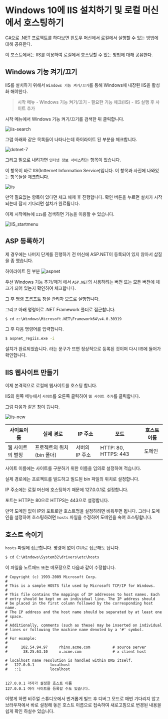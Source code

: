 # Windows 10에 IIS 설치하기 및 로컬 머신에서 호스팅하기

C#으로 .NET 프로젝트를 하다보면 윈도우 머신에서 로컬에서 실행할 수 있는 방법에 대해 공유한다.

이 포스트에서는 IIS를 이용하여 로컬에서 호스팅할 수 있는 방법에 대해 공유한다.

## Windows 기능 켜기/끄기

IIS를 설치하기 위해서 `Windows 기능 켜기/끄기`를 통해 Windows에 내장된 IIS을 활성화 해야한다.

> 시작 메뉴 - Windows 기능 켜기/끄기 - 필요한 기능 체크(IIS) - IIS 실행 후 사이트 추가

시작 메뉴에서 Windows 기능 켜기/끄기를 검색한 뒤 클릭합니다.

![iis-search](https://user-images.githubusercontent.com/39899731/201528100-b4421394-a107-4596-a788-236e50f4f174.png)

그럼 아래와 같은 목록들이 나타나는데 하이라이트 된 부분을 체크합니다.

![dotnet-7](https://user-images.githubusercontent.com/39899731/201528199-b0f7deaf-df52-40a2-af7b-1b55d2166144.jpeg)

그리고 밑으로 내려가면 `인터넷 정보 서비스`라는 항목이 있습니다.

이 항목이 바로 IIS(Intternet Information Service)입니다.
이 항목과 사진에 나와있는 항목들을 체크합니다.

![iis](https://user-images.githubusercontent.com/39899731/201528238-1defdc25-3c7b-4673-af81-a0fe200ed21b.png)

만약 필요없는 항목이 있다면 체크 해제 후 진행합니다. 확인 버튼을 누르면 설치가 시작되는데 잠시 기다리면 설치가 완료됩니다.

이제 시작메뉴에 `IIS`를 검색하면 기능을 이용할 수 있습니다.

![IIS_startmenu](https://user-images.githubusercontent.com/39899731/201528294-3472f0f7-d703-448f-a106-4c35777b23dd.png)

## ASP 등록하기

제 경우에는 나머지 단계를 진행하기 전 머신에 ASP.NET이 등록되어 있지 않아서 삽질을 좀 했습니다.

하이라이트 된 부분
![aspnet](https://user-images.githubusercontent.com/39899731/201528547-80b9b7af-0e9b-498b-9e76-7e26dc572787.jpeg)

우선 Windows 기능 추가/제거 에서 `ASP.NET`의 사용하려는 버전 또는 모든 버전에 체크가 되어 있는지 확인하여 체크합니다.

그 후 명령 프롬프트 창을 관리자 모드로 실행합니다.

그리고 아래 명령어로 .NET Framework 폴더로 접근합니다.

```cmd
$ cd c:\Windows\Microsoft.NET\Framework64\v4.0.30319
```

그 후 다음 명령어를 입력합니다.

```cmd
$ aspnet_regiis.exe -i
```

설치가 완료되었습니다. 라는 문구가 뜨면 정상적으로 등록된 것이며 다시 IIS에 들어가 확인합니다.

## IIS 웹사이트 만들기

이제 본격적으로 로컬에 웹사이트를 호스팅 합니다.

IIS의 왼쪽 메뉴에서 `사이트`를 오른쪽 클릭하여 `웹 사이트 추가`를 클릭합니다.

그럼 다음과 같은 창이 뜹니다.

![iis-new](https://user-images.githubusercontent.com/39899731/201528790-d818fd76-b131-412f-8d48-2d2014cd3882.png)

|사이트이름|실제 경로|IP 주소|포트|호스트 이름|
|-|-|-|-|-|
|웹 사이트의 별칭|프로젝트의 위치(bin 폴더)|서버의 IP 주소|HTTP: 80, HTTPS: 443|도메인|

사이트 이름에는 사이트를 구분하기 위한 이름을 임의로 설정하여 적습니다.

실제 경로에는 프로젝트를 빌드하고 빌드된 bin 파일의 위치로 설정합니다.

IP 주소에는 로컬 머신에 호스팅하기 때문에 127.0.0.1로 설정합니다.

포트는 HTTP는 80으로 HTTPS는 443으로 설정합니다.

만약 도메인 없이 IP와 포트로만 호스트명을 설정하려면 비워두면 됩니다. 그러나 도메인을 설정하여 호스팅하려면 `hosts` 파일을 수정하여 도메인을 속여 호스팅합니다.

## 호스트 속이기

`hosts` 파일에 접근합니다. 명령어 없이 GUI로 접근해도 됩니다.

```cmd
$ cd C:\Windows\System32\drivers\etc\hosts
```

이 파일을 노트패드 또는 메모장으로 다음과 같이 수정합니다.

```
# Copyright (c) 1993-2009 Microsoft Corp.
#
# This is a sample HOSTS file used by Microsoft TCP/IP for Windows.
#
# This file contains the mappings of IP addresses to host names. Each
# entry should be kept on an individual line. The IP address should
# be placed in the first column followed by the corresponding host name.
# The IP address and the host name should be separated by at least one
# space.
#
# Additionally, comments (such as these) may be inserted on individual
# lines or following the machine name denoted by a '#' symbol.
#
# For example:
#
#      102.54.94.97     rhino.acme.com          # source server
#       38.25.63.10     x.acme.com              # x client host

# localhost name resolution is handled within DNS itself.
#	127.0.0.1       localhost
#	::1             localhost


127.0.0.1 각자가 설정한 호스트 이름
127.0.0.1 여러 사이트를 등록할 수도 있습니다.
```

이렇게 하면 비주얼 스튜디오에서 번거롭게 빌드 후 디버그 모드로 매번 기다리지 않고 브라우저에서 바로 설정해 놓은 호스트 이름으로 접속하여 새로고침으로 변경된 내용을 쉽게 확인 하실수 있습니다.
